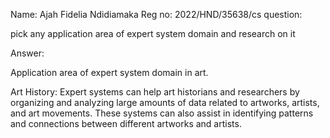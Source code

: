 Name: 
Ajah Fidelia Ndidiamaka 
Reg no: 
2022/HND/35638/cs
question: 

pick any application area of expert system domain and research on it

Answer:

Application area of expert system domain in art.

Art History: Expert systems can help art historians and researchers by organizing and analyzing large amounts of data related to artworks, artists, and art movements. These systems can also assist in identifying patterns and connections between different artworks and artists.
